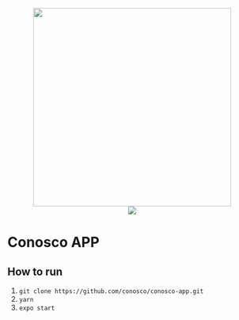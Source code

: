 <p align="center"> <img src="https://raw.githubusercontent.com/conosco/docs/master/_media/bg.png" width="auto" height="400" /> 
<br> 
<a href="https://codeclimate.com/github/conosco/conosco-app/maintainability"><img src="https://api.codeclimate.com/v1/badges/6e1e194eca686f7281de/maintainability" /></a>
  
# Conosco APP

## How to run

1. ```git clone https://github.com/conosco/conosco-app.git```
2. ```yarn```
3. ```expo start```
